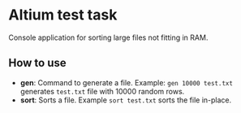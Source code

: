 # Altium test task
Console application for sorting large files not fitting in RAM.

## How to use
- **gen**: Command to generate a file. Example: `gen 10000 test.txt` generates `test.txt` file with 10000 random rows.
- **sort**: Sorts a file. Example `sort test.txt` sorts the file in-place.
